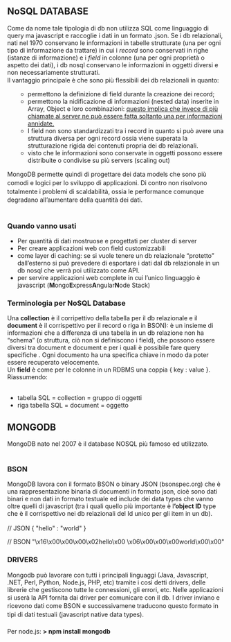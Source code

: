<h2>NoSQL DATABASE</h2><div>Come da nome tale tipologia di db non utilizza SQL come linguaggio di query ma javascript e raccoglie i dati in un formato .json. Se i db relazionali, nati nel 1970 conservano le informazioni in tabelle strutturate (una per ogni tipo di informazione da trattare) in cui i <i>record</i> sono conservati in righe (istanze di informazione) e i <i>field</i> in colonne (una per ogni proprietà o aspetto dei dati), i db nosql conservano le informazioni in oggetti diversi e non necessariamente strutturati.&nbsp;</div><div><span style="line-height: 1.4;">Il vantaggio principale è che sono più flessibili dei db relazionali in quanto: </span></div><div><ul><ul><li>permettono la definizione di field durante la creazione dei record;</li><li>permettono la nidificazione di informazioni (nested data) inserite in Array, Object e loro combinazioni: <u>questo implica che invece di più chiamate al server ne può essere fatta soltanto una per informazioni annidate.</u></li><li>I field non sono standardizzati tra i record in quanto si può avere una struttura diversa per ogni record ossia viene superata la strutturazione rigida dei contenuti propria dei db relazionali.</li><li>visto che le informazioni sono conservate in oggetti possono essere distribuite o condivise su più servers (scaling out)</li></ul></ul><span style="line-height: 1.4;">MongoDB permette quindi di progettare dei data models che sono più comodi e logici per lo sviluppo di applicazioni. Di contro non risolvono totalmente i problemi di scaldabilità, ossia le performance comunque degradano all’aumentare della quantità dei dati.</span><br></div><div><br></div><h3>Quando vanno usati </h3><div><ul><li>Per quantità di dati mostruose e progettati per cluster di server</li><li>Per creare applicazioni web con field customizzabili</li><li>come layer di caching: se si vuole tenere un db relazionale “protetto” dall’esterno si può prevedere di esportare i dati dal db relazionale in un db nosql che verrà poi utilizzato come API.</li><li>per servire applicazioni web complete in cui l’unico linguaggio è javascript (<b>M</b>ongo<b>E</b>xpress<b>A</b>ngular<b>N</b>ode Stack)</li></ul><div><h3>Terminologia per NoSQL Database</h3><div>Una <b>collection</b> è il corripettivo della tabella per il db relazionale e il <b>document</b> è il corrispettivo per il record o riga in BSON): è un insieme di informazioni che a differenza di una tabella in un db relazione non ha “schema” (o struttura, ciò non si definiscono i field), che possono essere diversi tra document e document e per i quali è possibile fare query specifiche . Ogni documento ha una specifica chiave in modo da poter essere recuperato velocemente.</div></div></div><div>Un <b>field</b> è come per le colonne in un RDBMS una coppia { key : value  }. Riassumendo:</div><div><br></div><div><ul><li>tabella SQL = collection = gruppo di oggetti</li><li>riga tabella SQL = document = oggetto</li></ul><div><h2><b>MONGODB</b></h2><div>MongoDB nato nel 2007 è il database NOSQL più famoso ed utilizzato.</div><div><br></div><h3>BSON</h3><div>MongoDB lavora con il formato BSON o binary JSON (bsonspec.org) che è una rappresentazione binaria di documenti in formato json, cioè sono dati binari e non dati in formato testuale ed include dei data types che vanno oltre quelli di javascript (tra i quali quello più importante è l<b>’object ID</b> type che è il corrispettivo nei db relazionali del Id unico per gli item in un db). </div><div><br></div><div>// JSON
   { "hello" : "world" }

// BSON
"\x16\x00\x00\x00\x02hello\x00 
\x06\x00\x00\x00world\x00\x00"<br></div><h3>DRIVERS</h3><div>Mongodb può lavorare con tutti i principali linguaggi (Java, Javascript, .NET, Perl, Python, Node.js, PHP, etc) tramite i così detti drivers, delle librerie che gestiscono tutte le connessioni, gli errori, etc. Nelle applicazioni si userà la API fornita dai driver per comunicare con il db. <span style="line-height: 1.4;">I driver inviano e ricevono dati come BSON e successivamene traducono questo formato in tipi di dati testuali (</span>javascript native data types)<span style="line-height: 1.4;">.</span></div></div></div><div><span style="line-height: 1.4;"><br></span></div><div><span style="line-height: 1.4;">Per node.js: <b>&gt; npm install mongodb</b></span></div><div><br></div>
